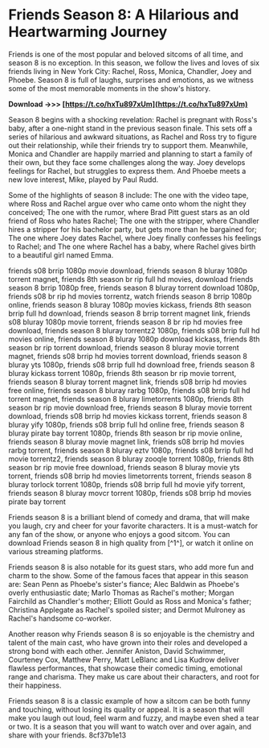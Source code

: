 
 
# Friends Season 8: A Hilarious and Heartwarming Journey
 
Friends is one of the most popular and beloved sitcoms of all time, and season 8 is no exception. In this season, we follow the lives and loves of six friends living in New York City: Rachel, Ross, Monica, Chandler, Joey and Phoebe. Season 8 is full of laughs, surprises and emotions, as we witness some of the most memorable moments in the show's history.
 
**Download ->>> [https://t.co/hxTu897xUm](https://t.co/hxTu897xUm)**


 
Season 8 begins with a shocking revelation: Rachel is pregnant with Ross's baby, after a one-night stand in the previous season finale. This sets off a series of hilarious and awkward situations, as Rachel and Ross try to figure out their relationship, while their friends try to support them. Meanwhile, Monica and Chandler are happily married and planning to start a family of their own, but they face some challenges along the way. Joey develops feelings for Rachel, but struggles to express them. And Phoebe meets a new love interest, Mike, played by Paul Rudd.
 
Some of the highlights of season 8 include: The one with the video tape, where Ross and Rachel argue over who came onto whom the night they conceived; The one with the rumor, where Brad Pitt guest stars as an old friend of Ross who hates Rachel; The one with the stripper, where Chandler hires a stripper for his bachelor party, but gets more than he bargained for; The one where Joey dates Rachel, where Joey finally confesses his feelings to Rachel; and The one where Rachel has a baby, where Rachel gives birth to a beautiful girl named Emma.
 
friends s08 brrip 1080p movie download,  friends season 8 bluray 1080p torrent magnet,  friends 8th season br rip full hd movies,  download friends season 8 brrip 1080p free,  friends season 8 bluray torrent download 1080p,  friends s08 br rip hd movies torrentz,  watch friends season 8 brrip 1080p online,  friends season 8 bluray 1080p movies kickass,  friends 8th season brrip full hd download,  friends season 8 brrip torrent magnet link,  friends s08 bluray 1080p movie torrent,  friends season 8 br rip hd movies free download,  friends season 8 bluray torrentz2 1080p,  friends s08 brrip full hd movies online,  friends season 8 bluray 1080p download kickass,  friends 8th season br rip torrent download,  friends season 8 bluray movie torrent magnet,  friends s08 brrip hd movies torrent download,  friends season 8 bluray yts 1080p,  friends s08 brrip full hd download free,  friends season 8 bluray kickass torrent 1080p,  friends 8th season br rip movie torrent,  friends season 8 bluray torrent magnet link,  friends s08 brrip hd movies free online,  friends season 8 bluray rarbg 1080p,  friends s08 brrip full hd torrent magnet,  friends season 8 bluray limetorrents 1080p,  friends 8th season br rip movie download free,  friends season 8 bluray movie torrent download,  friends s08 brrip hd movies kickass torrent,  friends season 8 bluray yify 1080p,  friends s08 brrip full hd online free,  friends season 8 bluray pirate bay torrent 1080p,  friends 8th season br rip movie online,  friends season 8 bluray movie magnet link,  friends s08 brrip hd movies rarbg torrent,  friends season 8 bluray eztv 1080p,  friends s08 brrip full hd movie torrentz2,  friends season 8 bluray zooqle torrent 1080p,  friends 8th season br rip movie free download,  friends season 8 bluray movie yts torrent,  friends s08 brrip hd movies limetorrents torrent,  friends season 8 bluray torlock torrent 1080p,  friends s08 brrip full hd movie yify torrent,  friends season 8 bluray movcr torrent 1080p,  friends s08 brrip hd movies pirate bay torrent
 
Friends season 8 is a brilliant blend of comedy and drama, that will make you laugh, cry and cheer for your favorite characters. It is a must-watch for any fan of the show, or anyone who enjoys a good sitcom. You can download Friends season 8 in high quality from [^1^], or watch it online on various streaming platforms.

Friends season 8 is also notable for its guest stars, who add more fun and charm to the show. Some of the famous faces that appear in this season are: Sean Penn as Phoebe's sister's fiance; Alec Baldwin as Phoebe's overly enthusiastic date; Marlo Thomas as Rachel's mother; Morgan Fairchild as Chandler's mother; Elliott Gould as Ross and Monica's father; Christina Applegate as Rachel's spoiled sister; and Dermot Mulroney as Rachel's handsome co-worker.
 
Another reason why Friends season 8 is so enjoyable is the chemistry and talent of the main cast, who have grown into their roles and developed a strong bond with each other. Jennifer Aniston, David Schwimmer, Courteney Cox, Matthew Perry, Matt LeBlanc and Lisa Kudrow deliver flawless performances, that showcase their comedic timing, emotional range and charisma. They make us care about their characters, and root for their happiness.
 
Friends season 8 is a classic example of how a sitcom can be both funny and touching, without losing its quality or appeal. It is a season that will make you laugh out loud, feel warm and fuzzy, and maybe even shed a tear or two. It is a season that you will want to watch over and over again, and share with your friends.
 8cf37b1e13
 
